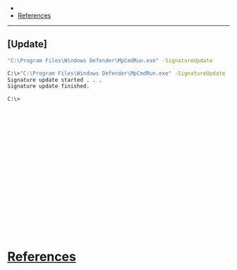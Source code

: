 - 
- [References](#references)

-------------------------------------------

## [Update]
```sh
"C:\Program Files\Windows Defender\MpCmdRun.exe" -SignatureUpdate
```

```sh
C:\>"C:\Program Files\Windows Defender\MpCmdRun.exe" -SignatureUpdate
Signature update started . . .
Signature update finished.

C:\>
```

## 
```sh

```

## 
```sh

```

## 
```sh

```

## 
```sh

```

## 
```sh

```

## 
```sh

```

## 
```sh

```

## 
```sh

```

## 
```sh

```

## 
```sh

```

# [References](#references-1)

